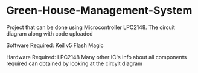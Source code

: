 # Green-House-Management-System
Project that can be done using Microcontroller LPC2148. The circuit diagram along with code uploaded

Software Required:
Keil v5
Flash Magic

Hardware Required:
LPC2148
Many other IC's info about all components required can obtained by looking at the circyit diagram



